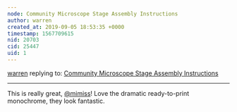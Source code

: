 ```yaml
---
node: Community Microscope Stage Assembly Instructions
author: warren
created_at: 2019-09-05 18:53:35 +0000
timestamp: 1567709615
nid: 20703
cid: 25447
uid: 1
---
```




[warren](../profile/warren) replying to: [Community Microscope Stage Assembly Instructions](../notes/mimiss/09-05-2019/community-microscope-stage-assembly-instructions)

----
This is really great, [@mimiss](/profile/mimiss)! Love the dramatic ready-to-print monochrome, they look fantastic. 